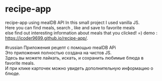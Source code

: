 # recipe-app
recipe-app using mealDB API
In this small project I used vanilla JS. 
</br>Here you can find meals, search , like and save to favorite meals 
</br>else find out interesting information about meals that you clicked! =)
demo : https://icoder9699.github.io/recipe-app/.

#russian 
Приложения рецепт с помощью mealDB APi
</br> Это приложения полностью создана на чистов JS.
</br>Здесь вы можете лайкать, искать, и сохранить любимые блюда в favorite meals.
</br> И при клике карточек можно увидеть дополнительную информацию о блюде.

